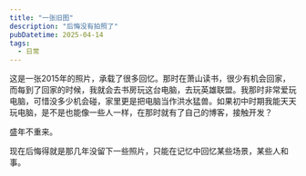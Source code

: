 ```yaml
---
title: "一张旧图"
description: "后悔没有拍照了"
pubDatetime: 2025-04-14
tags:
  - 日常
---
```


这是一张2015年的照片，承载了很多回忆。那时在萧山读书，很少有机会回家，而每到了回家的时候，我就会去书房玩这台电脑，去玩英雄联盟。我那时非常爱玩电脑，可惜没多少机会碰，家里更是把电脑当作洪水猛兽。如果初中时期我能天天玩电脑，是不是也能像一些人一样，在那时就有了自己的博客，接触开发？

盛年不重来。

现在后悔得就是那几年没留下一些照片，只能在记忆中回忆某些场景，某些人和事。

